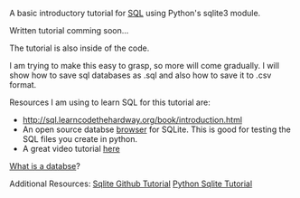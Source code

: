 A basic introductory tutorial for [SQL](http://www.w3schools.com/sql/) using Python's sqlite3 module.

Written tutorial comming soon...

The tutorial is also inside of the code.

I am trying to make this easy to grasp, so more will come gradually. 
I will show how to save sql databases as .sql and also how to save it to .csv format. 

Resources I am using to learn SQL for this tutorial are:
- http://sql.learncodethehardway.org/book/introduction.html
- An open source databse [browser](http://sqlitebrowser.org) for SQLite. This is good for testing the SQL files you create in python.
- A great video tutorial [here](https://www.youtube.com/watch?v=f00OmNGwgZs)

[What is a databse](https://github.com/TutorialDoctor/Software_Development/blob/master/More-Info/Database%20Tutorial.md)?

Additional Resources:
[Sqlite Github Tutorial](https://github.com/rasbt/python_reference/tree/master/tutorials/sqlite3_howto)
[Python Sqlite Tutorial](http://sebastianraschka.com/Articles/2014_sqlite_in_python_tutorial.html)
